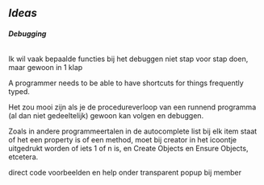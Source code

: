 ﻿## ***Ideas***


###### **Debugging**
Ik wil vaak bepaalde functies bij het debuggen niet stap voor stap doen, maar gewoon in 1 klap

A programmer needs to be able to have shortcuts for things frequently typed.

Het zou mooi zijn als je de procedureverloop van een runnend programma (al dan niet gedeeltelijk) gewoon kan volgen en debuggen.

Zoals in andere programmeertalen in de autocomplete list bij elk item staat of het een property is of een method, moet bij creator in het icoontje uitgedrukt worden of iets 1 of n is, en Create Objects en Ensure Objects, etcetera.

direct code voorbeelden en help onder transparent popup bij member

